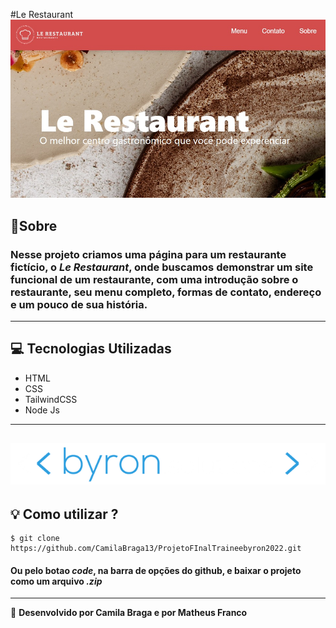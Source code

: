 #Le Restaurant 
![banner](/img/banner_readme.jpeg)

## 📄Sobre

### Nesse projeto criamos uma página para um restaurante fictício, o _Le Restaurant_, onde buscamos demonstrar um site funcional de um restaurante, com uma introdução sobre o restaurante, seu menu completo, formas de contato, endereço e um pouco de sua história.

---

## 💻 Tecnologias Utilizadas

- HTML
- CSS
- TailwindCSS
- Node Js

---
![byron](/img/byron.png)
---
## 💡 Como utilizar ?
```
$ git clone https://github.com/CamilaBraga13/ProjetoFInalTraineebyron2022.git
```
#### Ou pelo botao **_code_**, na barra de opções do github, e baixar o projeto como um arquivo _.zip_
---


🚀 **Desenvolvido por Camila Braga e por Matheus Franco**
